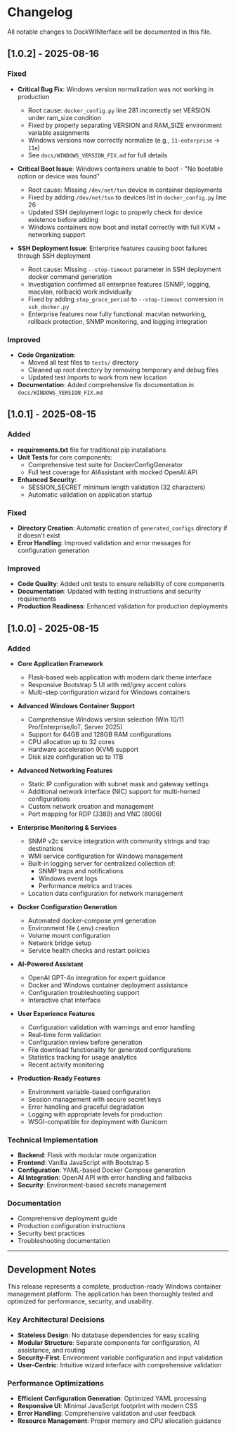 # Changelog

All notable changes to DockWINterface will be documented in this file.

## [1.0.2] - 2025-08-16

### Fixed
- **Critical Bug Fix**: Windows version normalization was not working in production
  - Root cause: `docker_config.py` line 281 incorrectly set VERSION under ram_size condition
  - Fixed by properly separating VERSION and RAM_SIZE environment variable assignments
  - Windows versions now correctly normalize (e.g., `11-enterprise` → `11e`)
  - See `docs/WINDOWS_VERSION_FIX.md` for full details

- **Critical Boot Issue**: Windows containers unable to boot - "No bootable option or device was found"
  - Root cause: Missing `/dev/net/tun` device in container deployments
  - Fixed by adding `/dev/net/tun` to devices list in `docker_config.py` line 26
  - Updated SSH deployment logic to properly check for device existence before adding
  - Windows containers now boot and install correctly with full KVM + networking support

- **SSH Deployment Issue**: Enterprise features causing boot failures through SSH deployment
  - Root cause: Missing `--stop-timeout` parameter in SSH deployment docker command generation
  - Investigation confirmed all enterprise features (SNMP, logging, macvlan, rollback) work individually
  - Fixed by adding `stop_grace_period` to `--stop-timeout` conversion in `ssh_docker.py`
  - Enterprise features now fully functional: macvlan networking, rollback protection, SNMP monitoring, and logging integration

### Improved
- **Code Organization**: 
  - Moved all test files to `tests/` directory
  - Cleaned up root directory by removing temporary and debug files
  - Updated test imports to work from new location
- **Documentation**: Added comprehensive fix documentation in `docs/WINDOWS_VERSION_FIX.md`

## [1.0.1] - 2025-08-15

### Added
- **requirements.txt** file for traditional pip installations
- **Unit Tests** for core components:
  - Comprehensive test suite for DockerConfigGenerator
  - Full test coverage for AIAssistant with mocked OpenAI API
- **Enhanced Security**:
  - SESSION_SECRET minimum length validation (32 characters)
  - Automatic validation on application startup

### Fixed
- **Directory Creation**: Automatic creation of `generated_configs` directory if it doesn't exist
- **Error Handling**: Improved validation and error messages for configuration generation

### Improved
- **Code Quality**: Added unit tests to ensure reliability of core components
- **Documentation**: Updated with testing instructions and security requirements
- **Production Readiness**: Enhanced validation for production deployments

## [1.0.0] - 2025-08-15

### Added
- **Core Application Framework**
  - Flask-based web application with modern dark theme interface
  - Responsive Bootstrap 5 UI with red/grey accent colors
  - Multi-step configuration wizard for Windows containers

- **Advanced Windows Container Support**
  - Comprehensive Windows version selection (Win 10/11 Pro/Enterprise/IoT, Server 2025)
  - Support for 64GB and 128GB RAM configurations
  - CPU allocation up to 32 cores
  - Hardware acceleration (KVM) support
  - Disk size configuration up to 1TB

- **Advanced Networking Features**
  - Static IP configuration with subnet mask and gateway settings
  - Additional network interface (NIC) support for multi-homed configurations
  - Custom network creation and management
  - Port mapping for RDP (3389) and VNC (8006)

- **Enterprise Monitoring & Services**
  - SNMP v2c service integration with community strings and trap destinations
  - WMI service configuration for Windows management
  - Built-in logging server for centralized collection of:
    - SNMP traps and notifications
    - Windows event logs
    - Performance metrics and traces
  - Location data configuration for network management

- **Docker Configuration Generation**
  - Automated docker-compose.yml generation
  - Environment file (.env) creation
  - Volume mount configuration
  - Network bridge setup
  - Service health checks and restart policies

- **AI-Powered Assistant**
  - OpenAI GPT-4o integration for expert guidance
  - Docker and Windows container deployment assistance
  - Configuration troubleshooting support
  - Interactive chat interface

- **User Experience Features**
  - Configuration validation with warnings and error handling
  - Real-time form validation
  - Configuration review before generation
  - File download functionality for generated configurations
  - Statistics tracking for usage analytics
  - Recent activity monitoring

- **Production-Ready Features**
  - Environment variable-based configuration
  - Session management with secure secret keys
  - Error handling and graceful degradation
  - Logging with appropriate levels for production
  - WSGI-compatible for deployment with Gunicorn

### Technical Implementation
- **Backend**: Flask with modular route organization
- **Frontend**: Vanilla JavaScript with Bootstrap 5
- **Configuration**: YAML-based Docker Compose generation
- **AI Integration**: OpenAI API with error handling and fallbacks
- **Security**: Environment-based secrets management

### Documentation
- Comprehensive deployment guide
- Production configuration instructions
- Security best practices
- Troubleshooting documentation

---

## Development Notes

This release represents a complete, production-ready Windows container management platform. The application has been thoroughly tested and optimized for performance, security, and usability.

### Key Architectural Decisions
- **Stateless Design**: No database dependencies for easy scaling
- **Modular Structure**: Separate components for configuration, AI assistance, and routing
- **Security-First**: Environment variable configuration and input validation
- **User-Centric**: Intuitive wizard interface with comprehensive validation

### Performance Optimizations
- **Efficient Configuration Generation**: Optimized YAML processing
- **Responsive UI**: Minimal JavaScript footprint with modern CSS
- **Error Handling**: Comprehensive validation and user feedback
- **Resource Management**: Proper memory and CPU allocation guidance